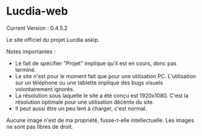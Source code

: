 # Lucdia-web

Current Version : 0.4.5.2

Le site officiel du projet Lucdia askip.

Notes importantes : 
* Le fait de spécifier "Projet" implique qu'il est en cours, donc pas terminé.
* Le site n'est pour le moment fait que pour une utilisation PC. L'utilisation sur un téléphone ou une tablette implique des bugs visuels volontairement ignorés.
* La résolution sous laquelle le site a été conçu est 1920x1080. C'est la résolution optimale pour une utilisation décente du site.
* Il peut aussi être un peu lent à charger, c'est normal.

Aucune image n'est de ma propriété, fusse-t-elle intellectuelle.
Les images ne sont pas libres de droit.